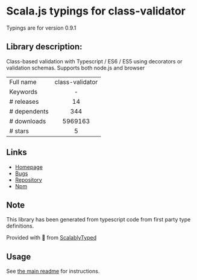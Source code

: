 
# Scala.js typings for class-validator

Typings are for version 0.9.1

## Library description:
Class-based validation with Typescript / ES6 / ES5 using decorators or validation schemas. Supports both node.js and browser

|                    |                 |
| ------------------ | :-------------: |
| Full name          | class-validator |
| Keywords           | - |
| # releases         | 14 |
| # dependents       | 344 |
| # downloads        | 5969163 |
| # stars            | 5 |

## Links
- [Homepage](https://github.com/typestack/class-validator#readme)
- [Bugs](https://github.com/typestack/class-validator/issues)
- [Repository](https://github.com/typestack/class-validator)
- [Npm](https://www.npmjs.com/package/class-validator)
    


## Note
This library has been generated from typescript code from first party type definitions.

Provided with :purple_heart: from [ScalablyTyped](https://github.com/oyvindberg/ScalablyTyped)

## Usage
See [the main readme](../../readme.md) for instructions.


